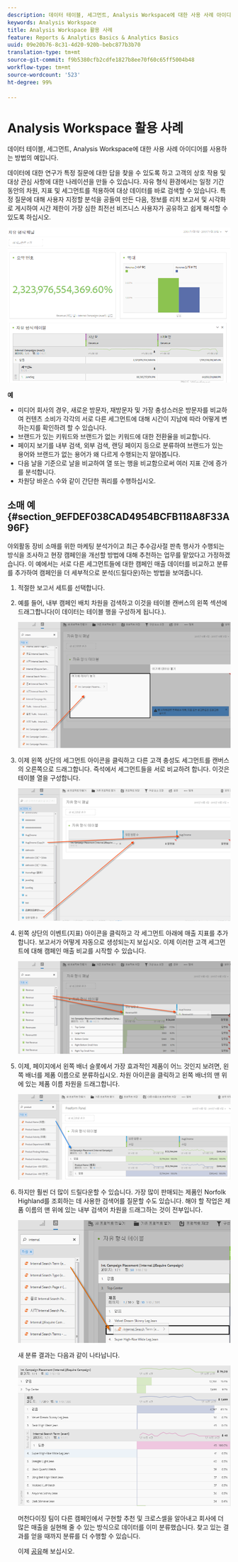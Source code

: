 ```yaml
---
description: 데이터 테이블, 세그먼트, Analysis Workspace에 대한 사용 사례 아이디어를 사용하는 방법의 예입니다.
keywords: Analysis Workspace
title: Analysis Workspace 활용 사례
feature: Reports & Analytics Basics & Analytics Basics
uuid: 09e20b76-8c31-4d20-920b-bebc877b3b70
translation-type: tm+mt
source-git-commit: f9b5380cfb2cdfe1827b8ee70f60c65ff5004b48
workflow-type: tm+mt
source-wordcount: '523'
ht-degree: 99%

---
```



# Analysis Workspace 활용 사례

데이터 테이블, 세그먼트, Analysis Workspace에 대한 사용 사례 아이디어를 사용하는 방법의 예입니다.

데이터에 대한 연구가 특정 질문에 대한 답을 찾을 수 있도록 하고 고객의 상호 작용 및 대상 관심 사항에 대한 나레이션을 만들 수 있습니다. 자유 형식 환경에서는 일정 기간 동안의 차원, 지표 및 세그먼트를 적용하여 대상 데이터를 바로 검색할 수 있습니다. 특정 질문에 대해 사용자 지정할 분석을 공들여 만든 다음, 정보를 리치 보고서 및 시각화로 게시하여 시간 제한이 가장 심한 최전선 비즈니스 사용자가 공유하고 쉽게 해석할 수 있도록 하십시오.

![](assets/two-months-summary-project.png)

**예**

* 미디어 회사의 경우, 새로운 방문자, 재방문자 및 가장 충성스러운 방문자를 비교하여 컨텐츠 소비가 각각의 서로 다른 세그먼트에 대해 시간이 지남에 따라 어떻게 변하는지를 확인하려 할 수 있습니다.
* 브랜드가 있는 키워드와 브랜드가 없는 키워드에 대한 전환율을 비교합니다.
* 페이지 보기를 내부 검색, 외부 검색, 랜딩 페이지 등으로 분류하여 브랜드가 있는 용어와 브랜드가 없는 용어가 왜 다르게 수행되는지 알아봅니다.
* 다음 날을 기준으로 날을 비교하여 열 또는 행을 비교함으로써 여러 지표 간에 증가를 분석합니다.
* 차원당 바운스 수와 같이 간단한 쿼리를 수행하십시오.

## 소매 예 {#section_9EFDEF038CAD4954BCFB118A8F33A96F}

야외활동 장비 소매를 위한 마케팅 분석가이고 최근 추수감사절 판촉 행사가 수행되는 방식을 조사하고 현장 캠페인을 개선할 방법에 대해 추천하는 업무를 맡았다고 가정하겠습니다. 이 예에서는 서로 다른 세그먼트들에 대한 캠페인 매출 데이터를 비교하고 분류를 추가하여 캠페인을 더 세부적으로 분석(드릴다운)하는 방법을 보여줍니다.

1. 적절한 보고서 세트를 선택합니다.
1. 예를 들어, 내부 캠페인 배치 차원을 검색하고 이것을 테이블 캔버스의 왼쪽 섹션에 드래그합니다(이 데이터는 테이블 행을 구성하게 됩니다.).

   ![](assets/drag_dimension.png)

1. 이제 왼쪽 상단의 세그먼트 아이콘을 클릭하고 다른 고객 충성도 세그먼트를 캔버스의 오른쪽으로 드래그합니다. 즉석에서 세그먼트들을 서로 비교하려 합니다. 이것은 테이블 열을 구성합니다.

   ![](assets/drag_segments.png)

1. 왼쪽 상단의 이벤트(지표) 아이콘을 클릭하고 각 세그먼트 아래에 매출 지표를 추가합니다. 보고서가 어떻게 자동으로 생성되는지 보십시오. 이제 이러한 고객 세그먼트에 대해 캠페인 매출 비교를 시작할 수 있습니다.

   ![](assets/drag_metrics.png)

1. 이제, 페이지에서 왼쪽 배너 슬롯에서 가장 효과적인 제품이 어느 것인지 보려면, 왼쪽 배너를 제품 이름으로 분류하십시오. 차원 아이콘을 클릭하고 왼쪽 배너의 맨 위에 있는 제품 이름 차원을 드래그합니다.

   ![](assets/breakdown_prodname.png)

1. 하지만 훨씬 더 많이 드릴다운할 수 있습니다. 가장 많이 판매되는 제품인 Norfolk Highland를 조회하는 데 사용한 검색어를 질문할 수도 있습니다. 해야 할 작업은 제품 이름의 맨 위에 있는 내부 검색어 차원을 드래그하는 것이 전부입니다.

   ![](assets/breakdown_intsearchterm.png)

   새 분류 결과는 다음과 같이 나타납니다.

   ![](assets/breakdown_result.png)

   머천다이징 팀이 다른 캠페인에서 구현할 추천 및 크로스셀을 알아내고 회사에 더 많은 매출을 실현해 줄 수 있는 방식으로 데이터를 이미 분류했습니다. 찾고 있는 결과를 얻을 때까지 분류를 더 수행할 수 있습니다.

   이제 [공유](/help/analyze/analysis-workspace/curate-share/curate.md)해 보십시오.


